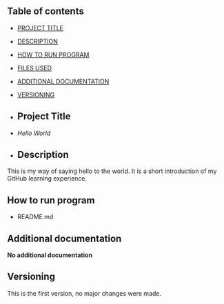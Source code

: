 

## Table of contents

- [PROJECT TITLE](#Project-Title)
- [DESCRIPTION](#Description)
- [HOW TO RUN PROGRAM](#How-to-run-program)
- [FILES USED](#Files_used)
- [ADDITIONAL DOCUMENTATION](#Additional_documentation)
- [VERSIONING](#Versioning)

- ## Project Title

- *Hello World*

- ## Description

This is my way of saying hello to the world. It is a short introduction of my GitHub learning experience.

## How to run program

- README.md


## Additional documentation

**No additional documentation**

## Versioning

This is the first version, no major changes were made.

